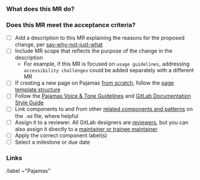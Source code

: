 <!-- Additional information about contributing to Pajamas is located at https://design.gitlab.com/contribute/get-started -->

### What does this MR do?

<!-- What is the problem that this change solves? What changes are part of the scope of this MR, and what changes are out of scope? -->

### Does this MR meet the acceptance criteria?

- [ ] Add a description to this MR explaining the reasons for the proposed change, per [say-why-not-just-what][transparency]
- [ ] Include MR scope that reflects the purpose of the change in the description
  - For example, if this MR is focused on `usage guidelines`, addressing `accessibility challenges` could be added separately with a different MR
- [ ] If creating a new page on Pajamas [from scratch][writing-documentation], follow the [page template structure][page-template]
- [ ] Follow the [Pajamas Voice & Tone Guidelines][voice-and-tone] and [GitLab Documentation Style Guide][style-guide]
- [ ] Link components to and from other [related components and patterns][related] on the `.md` file, where helpful
- [ ] Assign it to a reviewer. All GitLab designers are [reviewers][design-reviewer], but you can also assign it directly to a [maintainer or trainee maintainer][pajamas-assignments]
- [ ] Apply the correct component label(s)
- [ ] Select a milestone or due date

### Links

<!-- Link related issues below. Insert the issue link or reference after the word "Closes" if merging this should automatically close it. -->

<!-- Do not edit or remove the lines below -->

/label ~"Pajamas"

[transparency]: https://about.gitlab.com/handbook/values/#say-why-not-just-what
[writing-documentation]: https://gitlab.com/gitlab-org/gitlab-services/design.gitlab.com#writing-component-documentation
[page-template]: https://gitlab.com/gitlab-org/gitlab-services/design.gitlab.com/-/blob/master/pages/components/template.md
[voice-and-tone]: https://design.gitlab.com/content/voice-tone
[style-guide]: https://docs.gitlab.com/ee/development/documentation/styleguide.html#language
[related]: https://gitlab.com/gitlab-org/gitlab-services/design.gitlab.com/-/blob/master/pages/components/template.md#L12
[design-reviewer]: https://about.gitlab.com/handbook/engineering/ux/pajamas-design-system/design-review/#reviewer
[pajamas-assignments]: https://about.gitlab.com/handbook/engineering/projects/#design.gitlab.com
